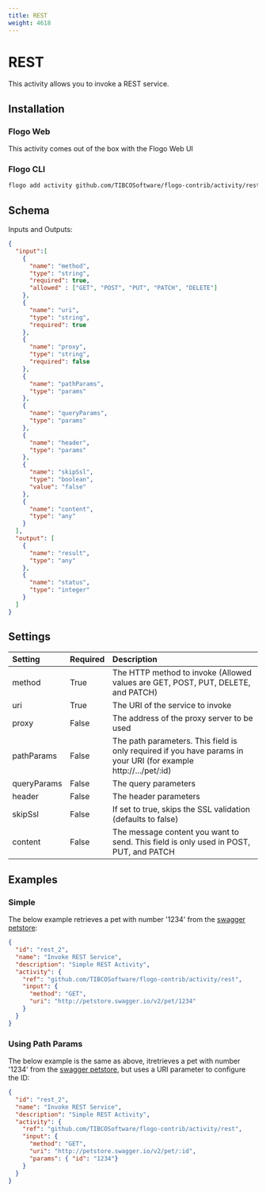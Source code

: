```yaml
---
title: REST
weight: 4618
---
```


# REST
This activity allows you to invoke a REST service.

## Installation
### Flogo Web
This activity comes out of the box with the Flogo Web UI
### Flogo CLI
```bash
flogo add activity github.com/TIBCOSoftware/flogo-contrib/activity/rest
```

## Schema
Inputs and Outputs:

```json
{
  "input":[
    {
      "name": "method",
      "type": "string",
      "required": true,
      "allowed" : ["GET", "POST", "PUT", "PATCH", "DELETE"]
    },
    {
      "name": "uri",
      "type": "string",
      "required": true
    },
    {
      "name": "proxy",
      "type": "string",
      "required": false
    },
    {
      "name": "pathParams",
      "type": "params"
    },
    {
      "name": "queryParams",
      "type": "params"
    },
    {
      "name": "header",
      "type": "params"
    },
    {
      "name": "skipSsl",
      "type": "boolean",
      "value": "false"
    },
    {
      "name": "content",
      "type": "any"
    }
  ],
  "output": [
    {
      "name": "result",
      "type": "any"
    },
    {
      "name": "status",
      "type": "integer"
    }
  ]
}
```
## Settings
| Setting     | Required | Description |
|:------------|:---------|:------------|
| method      | True     | The HTTP method to invoke (Allowed values are GET, POST, PUT, DELETE, and PATCH) |         
| uri         | True     | The URI of the service to invoke |
| proxy       | False    | The address of the proxy server to be used |
| pathParams  | False    | The path parameters. This field is only required if you have params in your URI (for example http://.../pet/:id) |
| queryParams | False    | The query parameters |
| header      | False    | The header parameters |
| skipSsl     | False    | If set to true, skips the SSL validation (defaults to false)
| content     | False    | The message content you want to send. This field is only used in POST, PUT, and PATCH |


## Examples
### Simple
The below example retrieves a pet with number '1234' from the [swagger petstore](http://petstore.swagger.io):

```json
{
  "id": "rest_2",
  "name": "Invoke REST Service",
  "description": "Simple REST Activity",
  "activity": {
    "ref": "github.com/TIBCOSoftware/flogo-contrib/activity/rest",
    "input": {
      "method": "GET",
      "uri": "http://petstore.swagger.io/v2/pet/1234"
    }
  }
}
```

### Using Path Params
The below example is the same as above, itretrieves a pet with number '1234' from the [swagger petstore](http://petstore.swagger.io), but uses a URI parameter to configure the ID:

```json
{
  "id": "rest_2",
  "name": "Invoke REST Service",
  "description": "Simple REST Activity",
  "activity": {
    "ref": "github.com/TIBCOSoftware/flogo-contrib/activity/rest",
    "input": {
      "method": "GET",
      "uri": "http://petstore.swagger.io/v2/pet/:id",
      "params": { "id": "1234"}
    }
  }
}
```